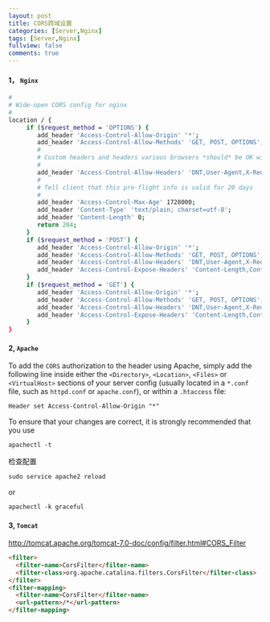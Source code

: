 ```yaml
---
layout: post
title: CORS跨域设置
categories: [Server,Nginx]
tags: [Server,Nginx]
fullview: false
comments: true
---
```


#### 1， `Nginx`

```sh
#
# Wide-open CORS config for nginx
#
location / {
     if ($request_method = 'OPTIONS') {
        add_header 'Access-Control-Allow-Origin' '*';
        add_header 'Access-Control-Allow-Methods' 'GET, POST, OPTIONS';
        #
        # Custom headers and headers various browsers *should* be OK with but aren't
        #
        add_header 'Access-Control-Allow-Headers' 'DNT,User-Agent,X-Requested-With,If-Modified-Since,Cache-Control,Content-Type,Range';
        #
        # Tell client that this pre-flight info is valid for 20 days
        #
        add_header 'Access-Control-Max-Age' 1728000;
        add_header 'Content-Type' 'text/plain; charset=utf-8';
        add_header 'Content-Length' 0;
        return 204;
     }
     if ($request_method = 'POST') {
        add_header 'Access-Control-Allow-Origin' '*';
        add_header 'Access-Control-Allow-Methods' 'GET, POST, OPTIONS';
        add_header 'Access-Control-Allow-Headers' 'DNT,User-Agent,X-Requested-With,If-Modified-Since,Cache-Control,Content-Type,Range';
        add_header 'Access-Control-Expose-Headers' 'Content-Length,Content-Range';
     }
     if ($request_method = 'GET') {
        add_header 'Access-Control-Allow-Origin' '*';
        add_header 'Access-Control-Allow-Methods' 'GET, POST, OPTIONS';
        add_header 'Access-Control-Allow-Headers' 'DNT,User-Agent,X-Requested-With,If-Modified-Since,Cache-Control,Content-Type,Range';
        add_header 'Access-Control-Expose-Headers' 'Content-Length,Content-Range';
     }
}
```

#### 2, `Apache`

To add the `CORS` authorization to the header using Apache, simply add the following line inside either the
 `<Directory>`, `<Location>`, `<Files>` or `<VirtualHost>` sections of your server config (usually located in a `*.conf` file, 
 such as `httpd.conf` or `apache.conf`), or within a `.htaccess` file: 

```markdown
Header set Access-Control-Allow-Origin "*"
```

To ensure that your changes are correct, it is strongly recommended that you use 

```markdown
apachectl -t
```

检查配置

```markdown
sudo service apache2 reload
```

or

```markdown
apachectl -k graceful
```


#### 3, `Tomcat`

http://tomcat.apache.org/tomcat-7.0-doc/config/filter.html#CORS_Filter

```markdown
<filter>
  <filter-name>CorsFilter</filter-name>
  <filter-class>org.apache.catalina.filters.CorsFilter</filter-class>
</filter>
<filter-mapping>
  <filter-name>CorsFilter</filter-name>
  <url-pattern>/*</url-pattern>
</filter-mapping>
```